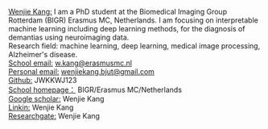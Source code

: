 [Wenjie Kang:](https://github.com/JWKKWJ123/JWKKWJ123.github.io/blob/main/head.jpg)
I am a PhD student at the Biomedical Imaging Group Rotterdam (BIGR) Erasmus MC, Netherlands. I am focusing on interpretable machine learning including deep learning methods, for the diagnosis of demantias using neuroimaging data.  
Research field: machine learning, deep learning, medical image processing, Alzheimer's disease.  
[School email:](mailto:%20w.kang@erasmusmc.nl) w.kang@erasmusmc.nl  
[Personal email:](mailto:%20wenjiekang.bjut@gmail.com) wenjiekang.bjut@gmail.com  
[Github:](https://github.com/JWKKWJ123) JWKKWJ123  
[School homepage：](https://radiology.gitlab.io/general/bigr-website-dev/member/wenjie/) BIGR/Erasmus MC/Netherlands  
[Google scholar:](https://scholar.google.nl/citations?user=PjLLcq0AAAAJ&hl=zh-CN) Wenjie Kang  
[Linkin:](https://www.linkedin.com/in/wenjie-kang-236731253/?locale=en_US) Wenjie Kang  
[Researchgate:](https://www.researchgate.net/profile/Wenjie-Kang-3) Wenjie Kang  
